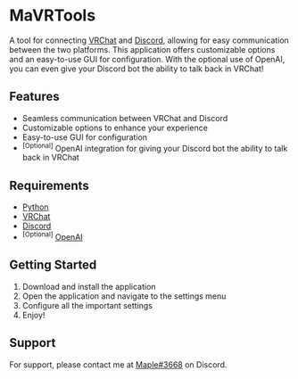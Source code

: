 # MaVRTools
A tool for connecting [VRChat](https://vrchat.com/ "VRChat") and [Discord](https://discord.com/ "Discord"), allowing for easy communication between the two platforms. This application offers customizable options and an easy-to-use GUI for configuration. With the optional use of OpenAI, you can even give your Discord bot the ability to talk back in VRChat!

## Features
+ Seamless communication between VRChat and Discord
+ Customizable options to enhance your experience
+ Easy-to-use GUI for configuration
+ <sup>[Optional]</sup> OpenAI integration for giving your Discord bot the ability to talk back in VRChat

## Requirements
+ [Python](https://www.python.org/ "Python")
+ [VRChat](https://vrchat.com/ "VRChat")
+ [Discord](https://discord.com/ "Discord")
+ <sup>[Optional]</sup> [OpenAI](https://openai.com/ "OpenAI")

## Getting Started
1. Download and install the application
2. Open the application and navigate to the settings menu
3. Configure all the important settings
4. Enjoy!

## Support
For support, please contact me at [Maple#3668](https://discord.com/users/223644807761887233 "Maple#3668") on Discord.

